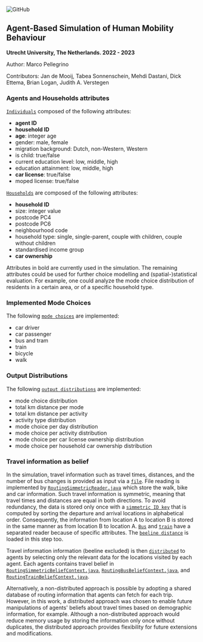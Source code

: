 ![GitHub](https://img.shields.io/badge/license-GPL--3.0-blue)

## Agent-Based Simulation of Human Mobility Behaviour

**Utrecht University, The Netherlands. 2022 - 2023**
  
  Author: Marco Pellegrino

Contributors: Jan de Mooij, Tabea Sonnenschein, Mehdi Dastani, Dick Ettema, Brian Logan, Judith A. Verstegen


### Agents and Households attributes

[`Individuals`](src/main/java/nl/uu/iss/ga/model/data/Person.java) composed of the following attributes:

*   **agent ID**
*   **household ID**
*   **age**: integer age
*   gender: male, female
*   migration background: Dutch, non-Western, Western
*   is child: true/false
*   current education level: low, middle, high
*   education attainment: low, middle, high
*   **car license**: true/false
*   moped license: true/false

[`Households`](src/main/java/nl/uu/iss/ga/model/data/Household.java) are composed of the following attributes:

*   **household ID**
*   size: integer value
*   postcode PC4
*   postcode PC6
*   neighbourhood code
*   household type: single, single-parent, couple with children, couple without children
*   standardised income group
*   **car ownership**

Attributes in bold are currently used in the simulation. The remaining attributes could be used for further choice modelling and (spatial-)statistical evaluation. For example, one could analyze the mode choice distribution of residents in a certain area, or of a specific household type.

### Implemented Mode Choices

The following [`mode choices`](src/main/java/nl/uu/iss/ga/model/data/dictionary/TransportMode.java) are implemented:

*   car driver
*   car passenger
*   bus and tram
*   train
*   bicycle
*   walk

### Output Distributions

The following [`output distributions`](src/main/java/nl/uu/iss/ga/util/tracking/ModeOfTransportTracker.java
) are implemented:

*   mode choice distribution
*   total km distance per mode
*   total km distance per activity
*   activity type distribution
*   mode choice per day distribution
*   mode choice per activity distribution
*   mode choice per car license ownership distribution
*   mode choice per household car ownership distribution

### Travel information as belief

In the simulation, travel information such as travel times, distances, and the number of bus changes is provided as input via a [`file`](src/main/resources/routing). File reading is implemented by [`RoutingSimmetricReader.java`](src/main/java/nl/uu/iss/ga/model/reader/RoutingSimmetricReader.java) which store the walk, bike and car information. Such travel information is symmetric, meaning that travel times and distances are equal in both directions. To avoid redundancy, the data is stored only once with a [`simmetric ID key`](src/main/java/nl/uu/iss/ga/model/data/dictionary/TwoStringKeys.java) that is computed by sorting the departure and arrival locations in alphabetical order. Consequently, the information from location A to location B is stored in the same manner as from location B to location A. [`Bus`](/src/main/java/nl/uu/iss/ga/model/reader/RoutingBusReader.java) and [`train`](src/main/java/nl/uu/iss/ga/model/reader/RoutingTrainReader.java) have a separated reader because of specific attributes. The [`beeline distance`](src/main/java/nl/uu/iss/ga/model/reader/BeelineDistanceReader.java) is loaded in this step too.

Travel information information (beeline excluded) is then [`distributed`](src/main/java/nl/uu/iss/ga/util/config/ConfigModel.java) to agents by selecting only the relevant data for the locations visited by each agent. Each agents contains travel belief in [`RoutingSimmetricBeliefContext.java`](src/main/java/nl/uu/iss/ga/simulation/agent/context/RoutingSimmetricBeliefContext.java), [`RoutingBusBeliefContext.java`](src/main/java/nl/uu/iss/ga/simulation/agent/context/RoutingBusBeliefContext.java), and [`RoutingTrainBeliefContext.java`](src/main/java/nl/uu/iss/ga/simulation/agent/context/RoutingTrainBeliefContext.java).

Alternatively, a non-distributed approach is possible by adopting a shared database of routing information that agents can fetch for each trip. However, in this work, a distributed approach was chosen to enable future manipulations of agents' beliefs about travel times based on demographic information, for example. Although a non-distributed approach would reduce memory usage by storing the information only once without duplicates, the distributed approach provides flexibility for future extensions and modifications.